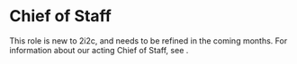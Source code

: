 ```{role} Chief of Staff
```
# Chief of Staff

This role is new to 2i2c, and needs to be refined in the coming months.
For information about our acting Chief of Staff, see [](../../engineering/roles/delivery-manager.md).